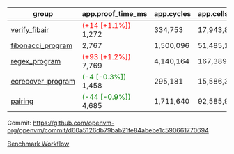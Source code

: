 | group | app.proof_time_ms | app.cycles | app.cells_used | leaf.proof_time_ms | leaf.cycles | leaf.cells_used |
| -- | -- | -- | -- | -- | -- | -- |
| [verify_fibair](https://github.com/openvm-org/openvm/blob/benchmark-results/benchmarks-pr/1440/verify_fibair-d60a5126db79bab21fe84abebe1c590661770694.md) |<span style='color: red'>(+14 [+1.1%])</span> 1,272 |  334,753 |  17,943,801 |- | - | - |
| [fibonacci_program](https://github.com/openvm-org/openvm/blob/benchmark-results/benchmarks-pr/1440/fibonacci-d60a5126db79bab21fe84abebe1c590661770694.md) | 2,767 |  1,500,096 |  51,485,167 |- | - | - |
| [regex_program](https://github.com/openvm-org/openvm/blob/benchmark-results/benchmarks-pr/1440/regex-d60a5126db79bab21fe84abebe1c590661770694.md) |<span style='color: red'>(+93 [+1.2%])</span> 7,769 |  4,140,164 |  167,389,450 |- | - | - |
| [ecrecover_program](https://github.com/openvm-org/openvm/blob/benchmark-results/benchmarks-pr/1440/ecrecover-d60a5126db79bab21fe84abebe1c590661770694.md) |<span style='color: green'>(-4 [-0.3%])</span> 1,458 |  295,181 |  15,586,346 |- | - | - |
| [pairing](https://github.com/openvm-org/openvm/blob/benchmark-results/benchmarks-pr/1440/pairing-d60a5126db79bab21fe84abebe1c590661770694.md) |<span style='color: green'>(-44 [-0.9%])</span> 4,685 |  1,711,640 |  92,585,975 |- | - | - |


Commit: https://github.com/openvm-org/openvm/commit/d60a5126db79bab21fe84abebe1c590661770694

[Benchmark Workflow](https://github.com/openvm-org/openvm/actions/runs/13827240280)
